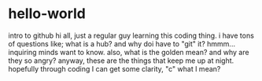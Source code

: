 # hello-world
intro to github
hi all, just a regular guy learning this coding thing. i have tons of questions like; what is a hub? and why doi have to "git" it? hmmm... inquiring minds want to know. also, what is the golden mean? and why are they so angry? anyway, these are the things that keep me up at night. hopefully through coding I can get some clarity, "c" what I mean?
